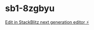 # sb1-8zgbyu

[Edit in StackBlitz next generation editor ⚡️](https://stackblitz.com/~/github.com/Royalnft/sb1-8zgbyu)